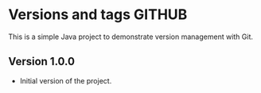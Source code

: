 # Versions and tags GITHUB
This is a simple Java project to demonstrate version management with Git.

## Version 1.0.0
- Initial version of the project.